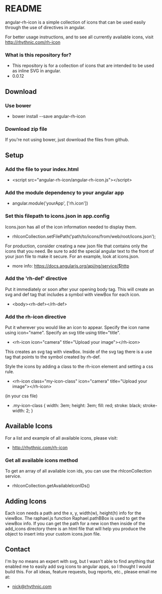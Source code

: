 # README #

angular-rh-icon is a simple collection of icons that can be used easily through the use of directives in angular.

For better usage instructions, and to see all currently available icons,
visit http://rhythnic.com/rh-icon

### What is this repository for? ###

* This repository is for a collection of icons that are intended to be used as inline SVG in angular.
* 0.0.12

Download
--------
### Use bower ###
 * bower install --save angular-rh-icon

### Download zip file ###
If you're not using bower, just download the files from github.


Setup
-----

### Add the file to your index.html ###

<script src="angular-rh-icon/angular-rh-icon.js"></script>
 * &lt;script src="angular-rh-icon/angular-rh-icon.js"&gt;&lt;/script&gt;



### Add the module dependency to your angular app ###

 * angular.module('yourApp', ['rh.icon'])



### Set this filepath to icons.json in app.config ###
Icons.json has all of the icon information needed to display them.

 * rhIconCollection.setFilePath('path/to/icons/from/web/root/icons.json');
 

For production, consider creating a new json file that contains only the icons that you need.
Be sure to add the special angular text to the front of your json file to make it secure.
For an example, look at icons.json.

 * more info:  https://docs.angularjs.org/api/ng/service/$http



### Add the 'rh-def' directive ###

Put it immediately or soon after your opening body tag.
This will create an svg and def tag that includes a symbol with viewBox for each icon.

<rh-def></rh-def>
 * &lt;body&gt;&lt;rh-def&gt;&lt;/rh-def&gt;
    
    
### Add the rh-icon directive ###

Put it wherever you would like an icon to appear.
Specify the icon name using icon="name".
Specify an svg title using title="title".

<rh-icon icon="camera" title="Upload your image"></rh-icon>
* &lt;rh-icon icon="camera" title="Upload your image"&gt;&lt;/rh-icon&gt;

This creates an svg tag with viewBox.  Inside of the svg tag there is a use tag that
points to the symbol created by rh-def.

Style the icons by adding a class to the rh-icon element and setting a css rule.
<rh-icon class="my-icon-class" icon="camera" title="Upload your image"></rh-icon>
* &lt;rh-icon class="my-icon-class" icon="camera" title="Upload your image"&gt;&lt;/rh-icon&gt;

(in your css file)
 * .my-icon-class {
      width: 3em;
      height: 3em;
      fill: red;
      stroke: black;
      stroke-width: 2;
    }

Available Icons
---------------
For a list and example of all available icons, please visit:

 * http://rhythnic.com/rh-icon
 
 ### Get all available icons method ###
 To get an array of all available icon ids, you can use the rhIconCollection service.
  * rhIconCollection.getAvailableIconIDs()

Adding Icons
------------
Each icon needs a path and the x, y, width(w), height(h) info for the viewBox.
The raphael.js function Raphael.pathBBox is used to get the viewBox info.
If you can get the path for a new icon then inside of the add_icons directory
there is an html file that will help you produce the object to insert into
your custom icons.json file.


Contact
-------
I'm by no means an expert with svg, but I wasn't able to find anything that enabled me to
easily add svg icons to angular apps, so I thought I would build this.  For all ideas,
feature requests, bug reports, etc., please email me at:  

 * nick@rhythnic.com